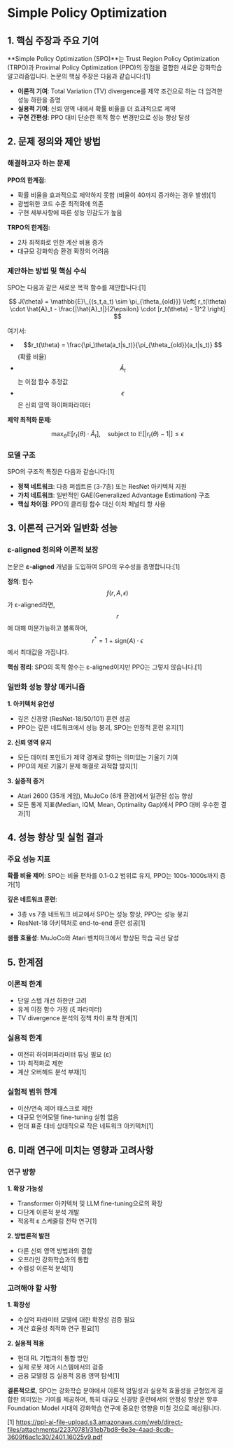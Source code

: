 # Simple Policy Optimization

## 1. 핵심 주장과 주요 기여

**Simple Policy Optimization (SPO)**는 Trust Region Policy Optimization (TRPO)과 Proximal Policy Optimization (PPO)의 장점을 결합한 새로운 강화학습 알고리즘입니다. 논문의 핵심 주장은 다음과 같습니다:[1]

- **이론적 기여**: Total Variation (TV) divergence를 제약 조건으로 하는 더 엄격한 성능 하한을 증명
- **실용적 기여**: 신뢰 영역 내에서 확률 비율을 더 효과적으로 제약
- **구현 간편성**: PPO 대비 단순한 목적 함수 변경만으로 성능 향상 달성

## 2. 문제 정의와 제안 방법

### 해결하고자 하는 문제

**PPO의 한계점:**
- 확률 비율을 효과적으로 제약하지 못함 (비율이 40까지 증가하는 경우 발생)[1]
- 광범위한 코드 수준 최적화에 의존
- 구현 세부사항에 따른 성능 민감도가 높음

**TRPO의 한계점:**
- 2차 최적화로 인한 계산 비용 증가
- 대규모 강화학습 환경 확장의 어려움

### 제안하는 방법 및 핵심 수식

SPO는 다음과 같은 새로운 목적 함수를 제안합니다:[1]

$$
J(\theta) = \mathbb{E}\_{(s_t,a_t) \sim \pi_{\theta_{old}}} \left[ r_t(\theta) \cdot \hat{A}_t - \frac{|\hat{A}_t|}{2\epsilon} \cdot [r_t(\theta) - 1]^2 \right]
$$

여기서:
- $$r_t(\theta) = \frac{\pi_\theta(a_t|s_t)}{\pi_{\theta_{old}}(a_t|s_t)} $$ (확률 비율)
- $$\hat{A}_t $$는 이점 함수 추정값
- $$\epsilon $$은 신뢰 영역 하이퍼파라미터

**제약 최적화 문제:**

$$
\max_\theta \mathbb{E}[r_t(\theta) \cdot \hat{A}_t], \quad \text{subject to } \mathbb{E}[|r_t(\theta) - 1|] \leq \epsilon
$$

### 모델 구조

SPO의 구조적 특징은 다음과 같습니다:[1]
- **정책 네트워크**: 다층 퍼셉트론 (3-7층) 또는 ResNet 아키텍처 지원
- **가치 네트워크**: 일반적인 GAE(Generalized Advantage Estimation) 구조
- **핵심 차이점**: PPO의 클리핑 함수 대신 이차 페널티 항 사용

## 3. 이론적 근거와 일반화 성능

### ε-aligned 정의와 이론적 보장

논문은 **ε-aligned** 개념을 도입하여 SPO의 우수성을 증명합니다:[1]

**정의**: 함수 $$f(r, A, \epsilon)$$가 ε-aligned라면, $$r$$에 대해 미분가능하고 볼록하며, $$r^* = 1 + \text{sign}(A) \cdot \epsilon$$에서 최대값을 가집니다.

**핵심 정리**: SPO의 목적 함수는 ε-aligned이지만 PPO는 그렇지 않습니다.[1]

### 일반화 성능 향상 메커니즘

**1. 아키텍처 유연성**
- 깊은 신경망 (ResNet-18/50/101) 훈련 성공
- PPO는 깊은 네트워크에서 성능 붕괴, SPO는 안정적 훈련 유지[1]

**2. 신뢰 영역 유지**
- 모든 데이터 포인트가 제약 경계로 향하는 의미있는 기울기 기여
- PPO의 제로 기울기 문제 해결로 과적합 방지[1]

**3. 실증적 증거**
- Atari 2600 (35개 게임), MuJoCo (6개 환경)에서 일관된 성능 향상
- 모든 통계 지표(Median, IQM, Mean, Optimality Gap)에서 PPO 대비 우수한 결과[1]

## 4. 성능 향상 및 실험 결과

### 주요 성능 지표

**확률 비율 제어**: SPO는 비율 편차를 0.1-0.2 범위로 유지, PPO는 100s-1000s까지 증가[1]

**깊은 네트워크 훈련**: 
- 3층 vs 7층 네트워크 비교에서 SPO는 성능 향상, PPO는 성능 붕괴
- ResNet-18 아키텍처로 end-to-end 훈련 성공[1]

**샘플 효율성**: MuJoCo와 Atari 벤치마크에서 향상된 학습 곡선 달성

## 5. 한계점

### 이론적 한계
- 단일 스텝 개선 하한만 고려
- 유계 이점 함수 가정 (ξ 파라미터)
- TV divergence 분석의 정책 차이 포착 한계[1]

### 실용적 한계
- 여전히 하이퍼파라미터 튜닝 필요 (ε)
- 1차 최적화로 제한
- 계산 오버헤드 분석 부재[1]

### 실험적 범위 한계
- 이산/연속 제어 태스크로 제한
- 대규모 언어모델 fine-tuning 실험 없음
- 현대 표준 대비 상대적으로 작은 네트워크 아키텍처[1]

## 6. 미래 연구에 미치는 영향과 고려사항

### 연구 방향

**1. 확장 가능성**
- Transformer 아키텍처 및 LLM fine-tuning으로의 확장
- 다단계 이론적 분석 개발
- 적응적 ε 스케줄링 전략 연구[1]

**2. 방법론적 발전**
- 다른 신뢰 영역 방법과의 결합
- 오프라인 강화학습과의 통합
- 수렴성 이론적 분석[1]

### 고려해야 할 사항

**1. 확장성**
- 수십억 파라미터 모델에 대한 확장성 검증 필요
- 계산 효율성 최적화 연구 필요[1]

**2. 실용적 적용**
- 현대 RL 기법과의 통합 방안
- 실제 로봇 제어 시스템에서의 검증
- 금융 모델링 등 실용적 응용 영역 탐색[1]

**결론적으로**, SPO는 강화학습 분야에서 이론적 엄밀성과 실용적 효율성을 균형있게 결합한 의미있는 기여를 제공하며, 특히 대규모 신경망 훈련에서의 안정성 향상은 향후 Foundation Model 시대의 강화학습 연구에 중요한 영향을 미칠 것으로 예상됩니다.

[1] https://ppl-ai-file-upload.s3.amazonaws.com/web/direct-files/attachments/22370781/31eb7bd8-6e3e-4aad-8cdb-3609f6ac1c30/2401.16025v9.pdf
